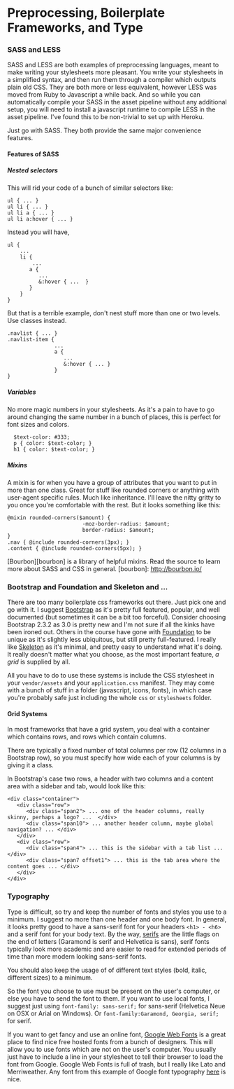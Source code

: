 # Preprocessing, Boilerplate Frameworks, and Type

### SASS and LESS

SASS and LESS are both examples of preprocessing languages, meant to
make writing your stylesheets more pleasant. You write your
stylesheets in a simplified syntax, and then run them through a
compiler which outputs plain old CSS. They are both more or less
equivalent, however LESS was moved from Ruby to Javascript a while
back. And so while you can automatically compile your SASS in the
asset pipeline without any additional setup, you will need to install
a javascript runtime to compile LESS in the asset pipeline. I've found
this to be non-trivial to set up with Heroku.

Just go with SASS. They both provide the same major convenience
features.

#### Features of SASS

##### Nested selectors

This will rid your code of a bunch of similar selectors like:

```
ul { ... }
ul li { ... }
ul li a { ... }
ul li a:hover { ... }
```

Instead you will have,

```
ul {
    ...
    li {
        ...
       a {
          ...
          &:hover { ...  }
       }
    }
}
```

But that is a terrible example, don't nest stuff more than one or two levels. Use classes instead.

```
.navlist { ... }
.navlist-item {
               ...
               a {
                  ...
                  &:hover { ... }
               }
}
```

##### Variables

No more magic numbers in your stylesheets. As it's a pain to have to
go around changing the same number in a bunch of places, this is
perfect for font sizes and colors.

```
  $text-color: #333;
  p { color: $text-color; }
  h1 { color: $text-color; }
```

##### Mixins

A mixin is for when you have a group of attributes that you want to
put in more than one class. Great for stuff like rounded corners or
anything with user-agent specific rules. Much like inheritance. I'll
leave the nitty gritty to you once you're comfortable with the
rest. But it looks something like this:

```
@mixin rounded-corners($amount) {
                        -moz-border-radius: $amount;
                        border-radius: $amount;
}
.nav { @include rounded-corners(3px); }
.content { @include rounded-corners(5px); }
```

[Bourbon][bourbon] is a library of helpful mixins. Read the source to learn more about SASS and CSS in general.
[bourbon]: http://bourbon.io/

### Bootstrap and Foundation and Skeleton and ...

There are too many boilerplate css frameworks out there. Just pick one
and go with it. I suggest [Bootstrap][bootstrap] as it's pretty full
featured, popular, and well documented (but sometimes it can be a bit
too forceful). Consider choosing Bootstrap 2.3.2 as 3.0 is pretty new
and I'm not sure if all the kinks have been ironed out.  Others in the
course have gone with [Foundation][foundation] to be unique as it's
slightly less ubiquitous, but still pretty full-featured. I really
like [Skeleton][skeleton] as it's minimal, and pretty easy to
understand what it's doing. It really doesn't matter what you choose,
as the most important feature, _a grid_ is supplied by all.

All you have to do to use these systems is include the CSS stylesheet
in your `vendor/assets` and your `application.css` manifest. They may
come with a bunch of stuff in a folder (javascript, icons, fonts), in
which case you're probably safe just including the whole `css` or
`stylesheets` folder.

[bootstrap]:http://getbootstrap.com/2.3.2/
[foundation]:http://foundation.zurb.com/
[skeleton]:http://www.getskeleton.com/

#### Grid Systems

In most frameworks that have a grid system, you deal with a container
which contains rows, and rows which contain columns.

There are typically a fixed number of total columns per row (12
columns in a Bootstrap row), so you must specify how wide each of your
columns is by giving it a class.

In Bootstrap's case two rows, a header with two columns and a content
area with a sidebar and tab, would look like this:

```
<div class="container">
   <div class="row">
      <div class="span2"> ... one of the header columns, really skinny, perhaps a logo? ...  </div>
      <div class="span10"> ... another header column, maybe global navigation? ... </div>
   </div>
   <div class="row">
      <div class="span4"> ... this is the sidebar with a tab list ... </div>
      <div class="span7 offset1"> ... this is the tab area where the content goes ... </div>
   </div>
</div>
```

### Typography

Type is difficult, so try and keep the number of fonts and styles you
use to a minimum. I suggest no more than one header and one body font. In general,
it looks pretty good to have a sans-serif font for your headers
`<h1> - <h6>` and a serif font for your body text. By the way,
[serifs][serifs] are the little flags on the end of letters (Garamond
is serif and Helvetica is sans), serif fonts typically look more
academic and are easier to read for extended periods of time than more
modern looking sans-serif fonts.

You should also keep the usage of of different text styles (bold,
italic, different sizes) to a minimum.

So the font you choose to use must be present on the user's computer,
or else you have to send the font to them.  If you want to use local
fonts, I suggest just using `font-family: sans-serif;` for sans-serif
(Helvetica Neue on OSX or Arial on Windows). Or `font-family:Garamond,
Georgia, serif;` for serif.

If you want to get fancy and use an online font,
[Google Web Fonts][google-web-fonts] is a great place to find nice
free hosted fonts from a bunch of designers. This will allow you to
use fonts which are not on the user's computer. You usually just have
to include a line in your stylesheet to tell their browser to load the
font from Google. Google Web Fonts is full of trash, but I really like
Lato and Merriweather. Any font from this example of Google font
typography [here][awesome-google-fonts] is nice.

[serifs]:https://en.wikipedia.org/wiki/Serif
[google-web-fonts]:http://www.google.com/fonts
[awesome-google-fonts]:http://hellohappy.org/beautiful-web-type/
